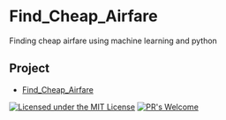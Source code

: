 # Find_Cheap_Airfare
Finding cheap airfare using machine learning and python

## Project
* [Find_Cheap_Airfare](https://github.com/Jadams29/Find_Cheap_Airfare)


[![Licensed under the MIT License](https://img.shields.io/badge/License-MIT-blue.svg)](https://github.com/Microsoft/BosqueLanguage/blob/master/LICENSE.txt)
[![PR's Welcome](https://img.shields.io/badge/PRs%20-welcome-brightgreen.svg)](#contribute)


